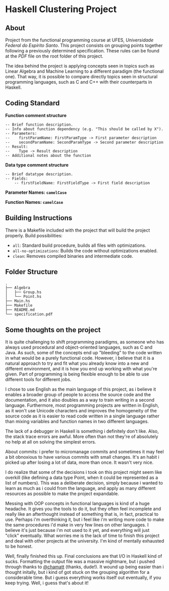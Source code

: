 # Haskell Clustering Project


About
-------------

Project from the functional programming course at UFES, _Universidade Federal do Espírito Santo_. This project consists on grouping points together following a previously determined specification. These rules can be found at the _PDF_ file on the root folder of this project. 

The idea behind the project is applying concepts seen in topics such as Linear Algebra and Machine Learning to a different paradigm (the functional one). That way, it is possible to compare directly topics seen in structural programming languages, such as C and C++ with their counterparts in Haskell.

Coding Standard
-------------
**Function comment structure**

    -- Brief function description.
    -- Info about function dependency (e.g. "This should be called by X").
    -- Parameters:
    --    firstParamName: FirstParamType -> First parameter description
    --    secondParamName: SecondParamType -> Second parameter description
    -- Result:
    --    Type -> Result description
    -- Additional notes about the function
**Data type comment structure**
    
    -- Brief datatype description.
    -- Fields:
    	-- firstFieldName: FirstFieldType -> First field description
    
**Parameter Names: `camelCase`**

**Function Names: `camelCase`**

Building Instructions
-------------

There is a Makefile included with the project that will build the project properly. Build possibilities:


- `all`: Standard build procedure, builds all files with optimizations.
- `all-no-optimizations`: Builds the code without optimizations enabled.
- `clean`: Removes compiled binaries and intermediate code.


Folder Structure
-------------

```
.
├── Algebra
│   ├── Group.hs
│   └── Point.hs
├── Main.hs
├── Makefile
├── README.md
└── specification.pdf
```

Some thoughts on the project
-------------

It is quite challenging to shift programming paradigms, as someone who has always used procedural and object-oriented languages, such as C and Java. As such, some of the concepts end up "bleeding" to the code written in what would be a purely functional code. However, i believe that it is a natural approach to try and fit what you already know into a new and different environment, and it is how you end up working with what you're given. Part of programming is being flexible enough to be able to use different tools for different jobs.

I chose to use English as the main language of this project, as i believe it enables a broader group of people to access the source code and the documentation, and it also doubles as a way to train writing in a second language. Furthermore, most programming projects are written in English, as it won't use Unicode characters and improves the homogeneity of the source code as it is easier to read code written in a single language rather than mixing variables and function names in two different languages.

The lack of a debugger in Haskell is something i definitely don't like. Also, the stack trace errors are awful. More often than not they're of absolutely no help at all on solving the simplest errors.

About commits: i prefer to micromanage commits and sometimes it may feel a bit obnoxious to have various commits with small changes. It's an habit i picked up after losing a lot of data, more than once. It wasn't very nice.

I do realize that some of the decisions i took on this project might seem like overkill (like defining a data type Point, when it could be represented as a list of numbers). This was a deliberate decision, simply because i wanted to learn as much as i could from the language, and apply as many different resources as possible to make the project expandable.

Messing with OOP concepts in functional languages is kind of a huge headache. It gives you the tools to do it, but they often feel incomplete and really like an afterthought instead of something that is, in fact, practical to use. Perhaps i'm overthinking it, but i feel like i'm writing more code to make the same procedures i'd make in very few lines on other languages. I believe it's just because i'm not used to it yet, and everything will just "click" eventually. What worries me is the lack of time to finish this project and deal with other projects at the university. I'm kind of mentally exhausted to be honest. 

Well, finally finished this up. Final conclusions are that I/O in Haskell kind of sucks. Formatting the output file was a massive nightmare, but i pushed through thanks to [@chamatt](https://github.com/chamatt) (thanks, dude!). It wound up being easier than i thought initally, but i kind of got stuck on the grouping algorithm for a considerable time. But i guess everything works itself out eventually, if you keep trying. Well, i guess that's about it!
